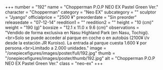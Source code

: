 +++
number = "192"
name = "Chopperman P.O.P NEO EX Pastel Green Ver."
character = "Chopperman"
category = "Neo EX"
subcategory = ""
sculptor = "Jyango"
officialprice = "2500 ¥"
preorderdate = "Sin preorder"
releasedate = "07-12-14"
reedition1 = ""
reedition2 = ""
height = "10 (cm)"
weight = "190 (g)"
boxsize = "12.1 x 11.0 x 9.6 (cm)"
observations = "Vendido de forma exclusiva en Nasu Highland Park (en Nasu, Tochigi).&lt;br&gt;Solo se puede acceder al parque en coche o en autobús (2100¥ i/v desde la estación JR Kuroiso). La entrada al parque cuesta 1.600 ¥ por persona.&lt;br&gt;Limitado a 2.000 unidades."
image = "/onepiecefigures/images/poster/full/192.jpg"
thumb = "/onepiecefigures/images/poster/thumb/192.jpg"
alt = "Chopperman P.O.P NEO EX Pastel Green Ver."
class = "neo-ex"
+++
